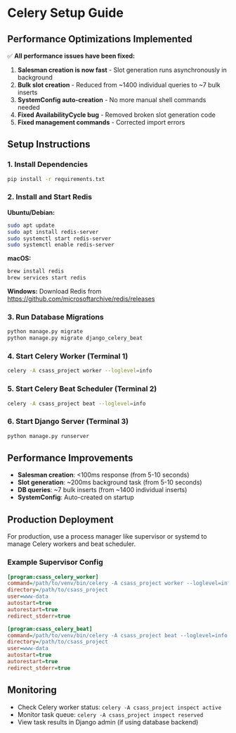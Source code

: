 # Celery Setup Guide

## Performance Optimizations Implemented

✅ **All performance issues have been fixed:**

1. **Salesman creation is now fast** - Slot generation runs asynchronously in background
2. **Bulk slot creation** - Reduced from ~1400 individual queries to ~7 bulk inserts
3. **SystemConfig auto-creation** - No more manual shell commands needed
4. **Fixed AvailabilityCycle bug** - Removed broken slot generation code
5. **Fixed management commands** - Corrected import errors

## Setup Instructions

### 1. Install Dependencies

```bash
pip install -r requirements.txt
```

### 2. Install and Start Redis

**Ubuntu/Debian:**
```bash
sudo apt update
sudo apt install redis-server
sudo systemctl start redis-server
sudo systemctl enable redis-server
```

**macOS:**
```bash
brew install redis
brew services start redis
```

**Windows:**
Download Redis from https://github.com/microsoftarchive/redis/releases

### 3. Run Database Migrations

```bash
python manage.py migrate
python manage.py migrate django_celery_beat
```

### 4. Start Celery Worker (Terminal 1)

```bash
celery -A csass_project worker --loglevel=info
```

### 5. Start Celery Beat Scheduler (Terminal 2)

```bash
celery -A csass_project beat --loglevel=info
```

### 6. Start Django Server (Terminal 3)

```bash
python manage.py runserver
```

## Performance Improvements

- **Salesman creation**: <100ms response (from 5-10 seconds)
- **Slot generation**: ~200ms background task (from 5-10 seconds)  
- **DB queries**: ~7 bulk inserts (from ~1400 individual inserts)
- **SystemConfig**: Auto-created on startup

## Production Deployment

For production, use a process manager like supervisor or systemd to manage Celery workers and beat scheduler.

### Example Supervisor Config

```ini
[program:csass_celery_worker]
command=/path/to/venv/bin/celery -A csass_project worker --loglevel=info
directory=/path/to/csass_project
user=www-data
autostart=true
autorestart=true
redirect_stderr=true

[program:csass_celery_beat]
command=/path/to/venv/bin/celery -A csass_project beat --loglevel=info
directory=/path/to/csass_project
user=www-data
autostart=true
autorestart=true
redirect_stderr=true
```

## Monitoring

- Check Celery worker status: `celery -A csass_project inspect active`
- Monitor task queue: `celery -A csass_project inspect reserved`
- View task results in Django admin (if using database backend)
